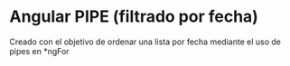 # Angular PIPE (filtrado por fecha)
Creado con el objetivo de ordenar una lista por fecha mediante el uso de pipes en *ngFor
